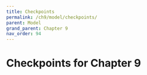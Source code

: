 ```yaml
---
title: Checkpoints
permalink: /ch9/model/checkpoints/
parent: Model
grand_parent: Chapter 9
nav_order: 94
---
```


# Checkpoints for Chapter 9

